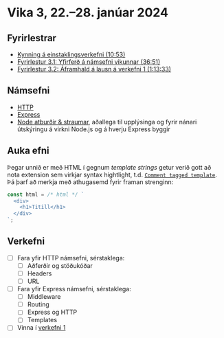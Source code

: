 # Vika 3, 22.–28. janúar 2024

## Fyrirlestrar

- [Kynning á einstaklingsverkefni (10:53)](https://youtu.be/xC0uXvLa9DE)
- [Fyrirlestur 3.1: Yfirferð á námsefni vikunnar (36:51)](https://youtu.be/uYQxBPn4w2M)
- [Fyrirlestur 3.2: Áframhald á lausn á verkefni 1 (1:13:33)](https://youtu.be/GDtPd-aYxZo)

## Námsefni

- [HTTP](../namsefni/05.http/)
- [Express](../namsefni/06.express/)
- [Node atburðir & straumar](../namsefni/07.events-streams/), aðallega til upplýsinga og fyrir nánari útskýringu á virkni Node.js og á hverju Express byggir

## Auka efni

Þegar unnið er með HTML í gegnum _template strings_ getur verið gott að nota extension sem virkjar syntax hightlight, t.d. [`Comment tagged template`](https://marketplace.visualstudio.com/items?itemName=bierner.comment-tagged-templates). Þá þarf að merkja með athugasemd fyrir framan strenginn:

```javascript
const html = /* html */ `
  <div>
    <h1>Titill</h1>
  </div>
`;
```

## Verkefni

- [ ] Fara yfir HTTP námsefni, sérstaklega:
  - [ ] Aðferðir og stöðukóðar
  - [ ] Headers
  - [ ] URL
- [ ] Fara yfir Express námsefni, sérstaklega:
  - [ ] Middleware
  - [ ] Routing
  - [ ] Express og HTTP
  - [ ] Templates
- [ ] Vinna í [verkefni 1](https://github.com/vefforritun/vef2-2024-v1)
